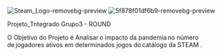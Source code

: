 ![Steam_Logo-removebg-preview](https://user-images.githubusercontent.com/65829721/140455127-4d029ef7-2944-4a4b-a257-187d39c55719.png)
![5f878f01df6b9-removebg-preview](https://user-images.githubusercontent.com/65829721/140455224-f009573a-47a8-488f-a399-edb659d70cdb.png)


  Projeto_Tntegrado Grupo3 - ROUND 


O Objetivo do Projeto é Analisar o impacto da pandemia no número de jogadores ativos em determinados jogos do catálogo da STEAM .

